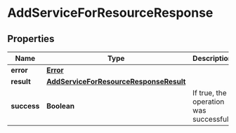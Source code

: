 

# AddServiceForResourceResponse

## Properties

Name | Type | Description | Notes
------------ | ------------- | ------------- | -------------
**error** | [**Error**](Error.md) |  |  [optional]
**result** | [**AddServiceForResourceResponseResult**](AddServiceForResourceResponseResult.md) |  |  [optional]
**success** | **Boolean** | If true, the operation was successful. |  [optional]



